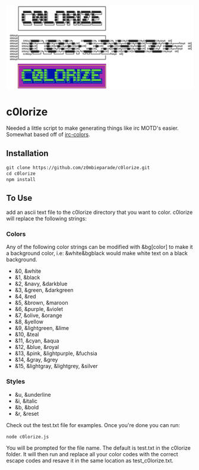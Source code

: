 ![c0lorize](img.png "image of steps to colorize an ascii text file")

# c0lorize
Needed a little script to make generating things like irc MOTD's easier. Somewhat based off of [irc-colors](https://www.npmjs.com/package/irc-colors).

## Installation
```
git clone https://github.com/z0mbieparade/c0lorize.git
cd c0lorize
npm install
```

## To Use

add an ascii text file to the c0lorize directory that you want to color. c0lorize will replace the following strings:

### Colors
Any of the following color strings can be modified with &bg[color] to make it a background color, i.e: &white&bgblack would make white text on a black background.

- &0, &white 
- &1, &black 
- &2, &navy, &darkblue 
- &3, &green, &darkgreen
- &4, &red
- &5, &brown, &maroon
- &6, &purple, &violet
- &7, &olive, &orange
- &8, &yellow
- &9, &lightgreen, &lime
- &10, &teal
- &11, &cyan, &aqua
- &12, &blue, &royal
- &13, &pink, &lightpurple, &fuchsia
- &14, &gray, &grey
- &15, &lightgray, &lightgrey, &silver

### Styles
- &u, &underline
- &i, &italic
- &b, &bold
- &r, &reset

Check out the test.txt file for examples. Once you're done you can run:

```
node c0lorize.js
```
You will be prompted for the file name. The default is test.txt in the c0lorize folder. It will then run and replace all your color codes with the correct escape codes and resave it in the same location as test_c0lorize.txt.